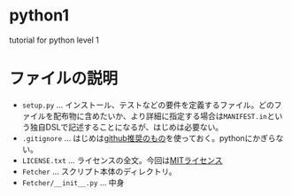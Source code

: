 # python1
tutorial for python level 1


# ファイルの説明
* `setup.py` ... インストール、テストなどの要件を定義するファイル。どのファイルを配布物に含めたいか、より詳細に指定する場合は`MANIFEST.in`という独自DSLで記述することになるが、はじめは必要ない。
* `.gitignore` ... はじめは[github推奨のもの](https://github.com/github/gitignore/blob/master/Python.gitignore)を使っておく。pythonにかぎらない。
* `LICENSE.txt` ... ライセンスの全文。今回は[MITライセンス](http://choosealicense.com/licenses/mit/)
* `Fetcher` ... スクリプト本体のディレクトリ。
 * `Fetcher/__init__.py` ... 中身
